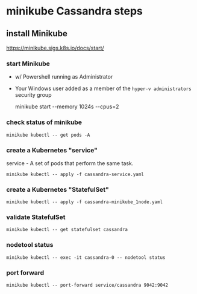 # minikube Cassandra steps

## install Minikube
https://minikube.sigs.k8s.io/docs/start/

### start Minikube
 - w/ Powershell running as Administrator
 - Your Windows user added as a member of the `hyper-v administrators` security group

    minikube start --memory 1024s --cpus=2

### check status of minikube
    minikube kubectl -- get pods -A

### create a Kubernetes "service"
service - A set of pods that perform the same task.

    minikube kubectl -- apply -f cassandra-service.yaml

### create a Kubernetes "StatefulSet"

    minikube kubectl -- apply -f cassandra-minikube_1node.yaml

### validate StatefulSet

    minikube kubectl -- get statefulset cassandra

### nodetool status

    minikube kubectl -- exec -it cassandra-0 -- nodetool status

### port forward

    minikube kubectl -- port-forward service/cassandra 9042:9042
